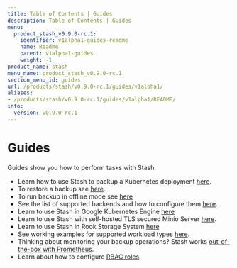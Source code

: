 ```yaml
---
title: Table of Contents | Guides
description: Table of Contents | Guides
menu:
  product_stash_v0.9.0-rc.1:
    identifier: v1alpha1-guides-readme
    name: Readme
    parent: v1alpha1-guides
    weight: -1
product_name: stash
menu_name: product_stash_v0.9.0-rc.1
section_menu_id: guides
url: /products/stash/v0.9.0-rc.1/guides/v1alpha1/
aliases:
- /products/stash/v0.9.0-rc.1/guides/v1alpha1/README/
info:
  version: v0.9.0-rc.1
---
```


# Guides

Guides show you how to perform tasks with Stash.

- Learn how to use Stash to backup a Kubernetes deployment [here](/products/stash/v0.9.0-rc.1/guides/v1alpha1/backup).
- To restore a backup see [here](/products/stash/v0.9.0-rc.1/guides/v1alpha1/restore).
- To run backup in offline mode see [here](/products/stash/v0.9.0-rc.1/guides/v1alpha1/offline_backup)
- See the list of supported backends and how to configure them [here](/products/stash/v0.9.0-rc.1/guides/v1alpha1/backends/overview).
- Learn to use Stash in Google Kubernetes Engine [here](/products/stash/v0.9.0-rc.1/guides/v1alpha1/platforms/gke)
- Learn to use Stash with self-hosted TLS secured Minio Server [here](/products/stash/v0.9.0-rc.1/guides/v1alpha1/platforms/minio).
- Learn to use Stash in Rook Storage System [here](/products/stash/v0.9.0-rc.1/guides/v1alpha1/platforms/rook)
- See working examples for supported workload types [here](/products/stash/v0.9.0-rc.1/guides/v1alpha1/workloads).
- Thinking about monitoring your backup operations? Stash works [out-of-the-box with Prometheus](/products/stash/v0.9.0-rc.1/guides/v1alpha1/monitoring/overview).
- Learn about how to configure [RBAC roles](/products/stash/v0.9.0-rc.1/guides/v1alpha1/rbac).

